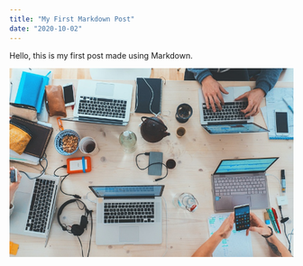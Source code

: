 ```yaml
---
title: "My First Markdown Post"
date: "2020-10-02"
---
```


Hello, this is my first post made using Markdown.

![Image](./img/img-005.jpg)
